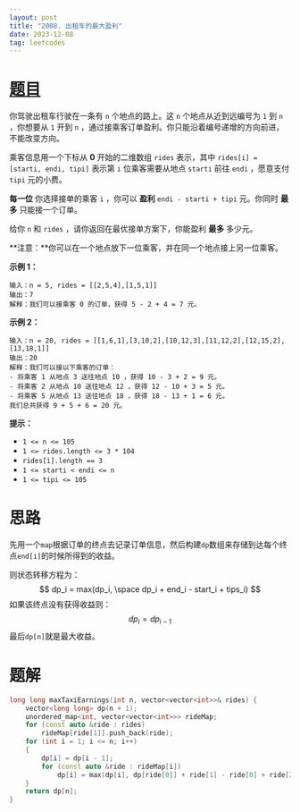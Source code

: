 ```yaml
---
layout: post
title: "2008. 出租车的最大盈利"
date: 2023-12-08
tag: leetcodes
---
```


# [题目](https://leetcode.cn/problems/maximum-earnings-from-taxi/) 

你驾驶出租车行驶在一条有 `n` 个地点的路上。这 `n` 个地点从近到远编号为 `1` 到 `n` ，你想要从 `1` 开到 `n` ，通过接乘客订单盈利。你只能沿着编号递增的方向前进，不能改变方向。

乘客信息用一个下标从 **0** 开始的二维数组 `rides` 表示，其中 `rides[i] = [starti, endi, tipi]` 表示第 `i` 位乘客需要从地点 `starti` 前往 `endi` ，愿意支付 `tipi` 元的小费。

**每一位** 你选择接单的乘客 `i` ，你可以 **盈利** `endi - starti + tipi` 元。你同时 **最多** 只能接一个订单。

给你 `n` 和 `rides` ，请你返回在最优接单方案下，你能盈利 **最多** 多少元。

**注意：**你可以在一个地点放下一位乘客，并在同一个地点接上另一位乘客。

 

**示例 1：**

```
输入：n = 5, rides = [[2,5,4],[1,5,1]]
输出：7
解释：我们可以接乘客 0 的订单，获得 5 - 2 + 4 = 7 元。
```

**示例 2：**

```
输入：n = 20, rides = [[1,6,1],[3,10,2],[10,12,3],[11,12,2],[12,15,2],[13,18,1]]
输出：20
解释：我们可以接以下乘客的订单：
- 将乘客 1 从地点 3 送往地点 10 ，获得 10 - 3 + 2 = 9 元。
- 将乘客 2 从地点 10 送往地点 12 ，获得 12 - 10 + 3 = 5 元。
- 将乘客 5 从地点 13 送往地点 18 ，获得 18 - 13 + 1 = 6 元。
我们总共获得 9 + 5 + 6 = 20 元。
```

 

**提示：**

- `1 <= n <= 105`
- `1 <= rides.length <= 3 * 104`
- `rides[i].length == 3`
- `1 <= starti < endi <= n`
- `1 <= tipi <= 105`



# 思路

先用一个`map`根据订单的终点去记录订单信息，然后构建`dp`数组来存储到达每个终点`end[i]`的时候所得到的收益。

则状态转移方程为：
$$
dp_i = max(dp_i, \space dp_i + end_i - start_i + tips_i)
$$
如果该终点没有获得收益则：
$$
dp_i = dp_{i - 1}
$$
最后`dp[n]`就是最大收益。



# 题解

```c++
long long maxTaxiEarnings(int n, vector<vector<int>>& rides) {
    vector<long long> dp(n + 1);
    unordered_map<int, vector<vector<int>>> rideMap;
    for (const auto &ride : rides)
        rideMap[ride[1]].push_back(ride);
    for (int i = 1; i <= n; i++)
    {
        dp[i] = dp[i - 1];
        for (const auto &ride : rideMap[i])
            dp[i] = max(dp[i], dp[ride[0]] + ride[1] - ride[0] + ride[2]);
    }
    return dp[n];
}
```


